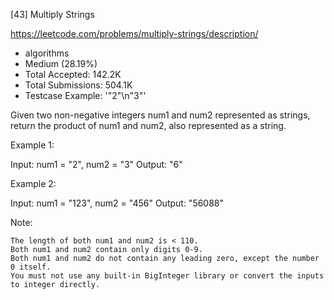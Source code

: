 [43] Multiply Strings  

https://leetcode.com/problems/multiply-strings/description/

* algorithms
* Medium (28.19%)
* Total Accepted:    142.2K
* Total Submissions: 504.1K
* Testcase Example:  '"2"\n"3"'

Given two non-negative integers num1 and num2 represented as strings, return the product of num1 and num2, also represented as a string.

Example 1:


Input: num1 = "2", num2 = "3"
Output: "6"

Example 2:


Input: num1 = "123", num2 = "456"
Output: "56088"


Note:


	The length of both num1 and num2 is < 110.
	Both num1 and num2 contain only digits 0-9.
	Both num1 and num2 do not contain any leading zero, except the number 0 itself.
	You must not use any built-in BigInteger library or convert the inputs to integer directly.


